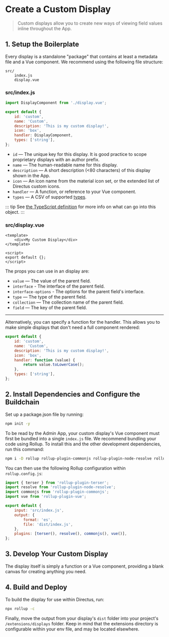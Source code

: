 # Create a Custom Display

> Custom displays allow you to create new ways of viewing field values inline throughout the App.

## 1. Setup the Boilerplate

Every display is a standalone "package" that contains at least a metadata file and a Vue component.
We recommend using the following file structure:

```
src/
	index.js
	display.vue
```

### src/index.js

```js
import DisplayComponent from './display.vue';

export default {
	id: 'custom',
	name: 'Custom',
	description: 'This is my custom display!',
	icon: 'box',
	handler: DisplayComponent,
	types: ['string'],
};
```

-   `id` — The unique key for this display. It is good practice to scope proprietary displays with
    an author prefix.
-   `name` — The human-readable name for this display.
-   `description` — A short description (<80 characters) of this display shown in the App.
-   `icon` — An icon name from the material icon set, or the extended list of Directus custom icons.
-   `handler` — A function, or reference to your Vue component.
-   `types` — A CSV of supported [types](/concepts/platform-overview#types).

::: tip
See [the TypeScript definition](https://github.com/directus/directus/blob/20355fee5eba514dd75565f60269311187010c66/app/src/displays/types.ts#L24-L34)
for more info on what can go into this object. :::

### src/display.vue

```vue
<template>
	<div>My Custom Display</div>
</template>

<script>
export default {};
</script>
```

The props you can use in an display are:

-   `value` — The value of the parent field.
-   `interface` - The interface of the parent field.
-   `interface-options` - The options for the parent field's interface.
-   `type` — The type of the parent field.
-   `collection` — The collection name of the parent field.
-   `field` — The key of the parent field.

---

Alternatively, you can specify a function for the handler. This allows you to make simple displays
that don't need a full component rendered:

```js
export default {
	id: 'custom',
	name: 'Custom',
	description: 'This is my custom display!',
	icon: 'box',
	handler: function (value) {
		return value.toLowerCase();
	},
	types: ['string'],
};
```

## 2. Install Dependencies and Configure the Buildchain

Set up a package.json file by running:

```bash
npm init -y
```

To be read by the Admin App, your custom display's Vue component must first be bundled into a single
`index.js` file. We recommend bundling your code using Rollup. To install this and the other
development dependencies, run this command:

```bash
npm i -D rollup rollup-plugin-commonjs rollup-plugin-node-resolve rollup-plugin-terser rollup-plugin-vue@5.0.0 @vue/compiler-sfc vue-template-compiler
```

You can then use the following Rollup configuration within `rollup.config.js`:

```js
import { terser } from 'rollup-plugin-terser';
import resolve from 'rollup-plugin-node-resolve';
import commonjs from 'rollup-plugin-commonjs';
import vue from 'rollup-plugin-vue';

export default {
	input: 'src/index.js',
	output: {
		format: 'es',
		file: 'dist/index.js',
	},
	plugins: [terser(), resolve(), commonjs(), vue()],
};
```

## 3. Develop Your Custom Display

The display itself is simply a function or a Vue component, providing a blank canvas for creating
anything you need.

## 4. Build and Deploy

To build the display for use within Directus, run:

```bash
npx rollup -c
```

Finally, move the output from your display's `dist` folder into your project's
`/extensions/displays` folder. Keep in mind that the extensions directory is configurable within
your env file, and may be located elsewhere.
